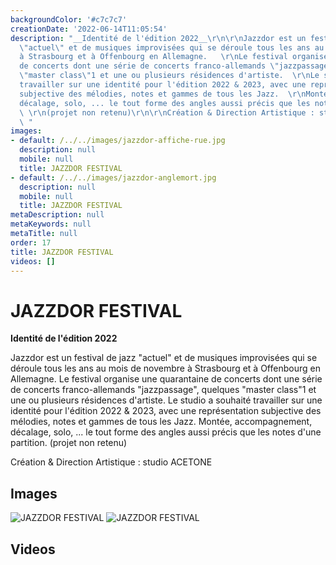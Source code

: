 ```yaml
---
backgroundColor: '#c7c7c7'
creationDate: '2022-06-14T11:05:54'
description: "__Identité de l'édition 2022__\r\n\r\nJazzdor est un festival de jazz
  \"actuel\" et de musiques improvisées qui se déroule tous les ans au mois de novembre
  à Strasbourg et à Offenbourg en Allemagne.   \r\nLe festival organise une quarantaine
  de concerts dont une série de concerts franco-allemands \"jazzpassage\", quelques
  \"master class\"1 et une ou plusieurs résidences d'artiste.  \r\nLe studio a souhaité
  travailler sur une identité pour l'édition 2022 & 2023, avec une représentation
  subjective des mélodies, notes et gammes de tous les Jazz.  \r\nMontée, accompagnement,
  décalage, solo, ... le tout forme des angles aussi précis que les notes d'une partition.
  \ \r\n(projet non retenu)\r\n\r\nCréation & Direction Artistique : studio ACETONE
  \ "
images:
- default: /../../images/jazzdor-affiche-rue.jpg
  description: null
  mobile: null
  title: JAZZDOR FESTIVAL
- default: /../../images/jazzdor-anglemort.jpg
  description: null
  mobile: null
  title: JAZZDOR FESTIVAL
metaDescription: null
metaKeywords: null
metaTitle: null
order: 17
title: JAZZDOR FESTIVAL
videos: []
---
```


# JAZZDOR FESTIVAL

__Identité de l'édition 2022__

Jazzdor est un festival de jazz "actuel" et de musiques improvisées qui se déroule tous les ans au mois de novembre à Strasbourg et à Offenbourg en Allemagne.
Le festival organise une quarantaine de concerts dont une série de concerts franco-allemands "jazzpassage", quelques "master class"1 et une ou plusieurs résidences d'artiste.
Le studio a souhaité travailler sur une identité pour l'édition 2022 & 2023, avec une représentation subjective des mélodies, notes et gammes de tous les Jazz.
Montée, accompagnement, décalage, solo, ... le tout forme des angles aussi précis que les notes d'une partition.
(projet non retenu)

Création & Direction Artistique : studio ACETONE

## Images

![JAZZDOR FESTIVAL](/../../images/jazzdor-affiche-rue.jpg)
![JAZZDOR FESTIVAL](/../../images/jazzdor-anglemort.jpg)

## Videos
